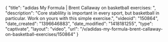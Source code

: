 {
    "title": "adidas My Formula | Brent Callaway on basketball exercises: ",
    "description": "Core stablility is important in every sport, but basketball in particular. Work on yours with this simple exercise.",
    "videoid": "150864",
    "date_created": "1396646883",
    "date_modified": "1418181255",
    "type": "captivate",
    "layout": "video",
    "url": "\/v\/adidas-my-formula-brent-callaway-on-basketball-exercises\/150864"
}
